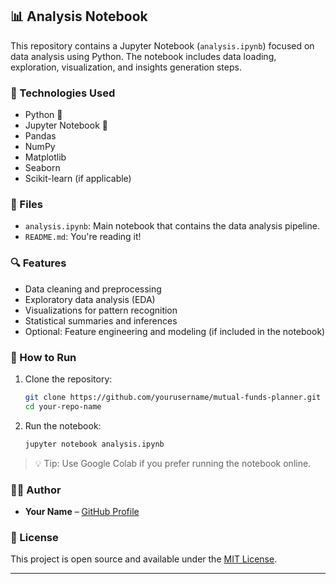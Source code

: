 ## 📊 Analysis Notebook

This repository contains a Jupyter Notebook (`analysis.ipynb`) focused on data analysis using Python. The notebook includes data loading, exploration, visualization, and insights generation steps.

### 🧰 Technologies Used

- Python 🐍
- Jupyter Notebook 📓
- Pandas
- NumPy
- Matplotlib
- Seaborn
- Scikit-learn (if applicable)

### 📁 Files

- `analysis.ipynb`: Main notebook that contains the data analysis pipeline.
- `README.md`: You're reading it!

### 🔍 Features

- Data cleaning and preprocessing
- Exploratory data analysis (EDA)
- Visualizations for pattern recognition
- Statistical summaries and inferences
- Optional: Feature engineering and modeling (if included in the notebook)

### 🚀 How to Run

1. Clone the repository:
   ```bash
   git clone https://github.com/yourusername/mutual-funds-planner.git
   cd your-repo-name
   ```

2. Run the notebook:
   ```bash
   jupyter notebook analysis.ipynb
   ```

> 💡 Tip: Use Google Colab if you prefer running the notebook online.

### 🧑‍💻 Author

- **Your Name** – [GitHub Profile](https://github.com/ashwathnakate)

### 📄 License

This project is open source and available under the [MIT License](LICENSE).

---
